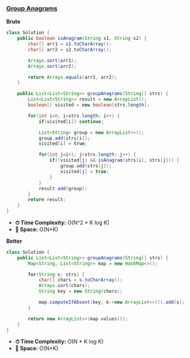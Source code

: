 ### [Group Anagrams](https://leetcode.com/problems/group-anagrams/description/)

**Brute**
```java
class Solution {
    public boolean isAnagram(String s1, String s2) {
        char[] arr1 = s1.toCharArray();
        char[] arr2 = s2.toCharArray();

        Arrays.sort(arr1);
        Arrays.sort(arr2);

        return Arrays.equals(arr1, arr2);
    }

    public List<List<String>> groupAnagrams(String[] strs) {
        List<List<String>> result = new ArrayList();
        boolean[] visited = new boolean[strs.length];

        for(int i=0; i<strs.length; i++) {
            if(visited[i]) continue;

            List<String> group = new ArrayList<>();
            group.add(strs[i]);
            visited[i] = true;

            for(int j=i+1; j<strs.length; j++) {
                if(!visited[j] && isAnagram(strs[i], strs[j])) {
                    group.add(strs[j]);
                    visited[j] = true;
                }
            }
            result.add(group);
        }
        return result;
    }
}
```
- **⏱ Time Complexity:** O(N^2 * K log K)
- **💾 Space:** O(N*K)

**Better**
```java
class Solution {
    public List<List<String>> groupAnagrams(String[] strs) {
        Map<String, List<String>> map = new HashMap<>();

        for(String s: strs) {
            char[] chars = s.toCharArray();
            Arrays.sort(chars);
            String key = new String(chars);

            map.computeIfAbsent(key, k->new ArrayList<>()).add(s);
        }

        return new ArrayList<>(map.values());
    }
}
```
- **⏱ Time Complexity:** O(N * K log K)
- **💾 Space:** O(N*K)
